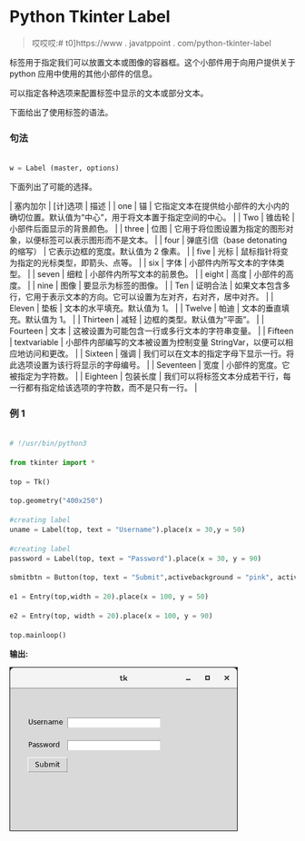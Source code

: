 # Python Tkinter Label

> 哎哎哎:# t0]https://www . javatppoint . com/python-tkinter-label

标签用于指定我们可以放置文本或图像的容器框。这个小部件用于向用户提供关于 python 应用中使用的其他小部件的信息。

可以指定各种选项来配置标签中显示的文本或部分文本。

下面给出了使用标签的语法。

### 句法

```py

w = Label (master, options)

```

下面列出了可能的选择。

| 塞内加尔 | [计]选项 | 描述 |
| one | 锚 | 它指定文本在提供给小部件的大小内的确切位置。默认值为“中心”，用于将文本置于指定空间的中心。 |
| Two | 锥齿轮 | 小部件后面显示的背景颜色。 |
| three | 位图 | 它用于将位图设置为指定的图形对象，以便标签可以表示图形而不是文本。 |
| four | 弹底引信（base detonating 的缩写） | 它表示边框的宽度。默认值为 2 像素。 |
| five | 光标 | 鼠标指针将变为指定的光标类型，即箭头、点等。 |
| six | 字体 | 小部件内所写文本的字体类型。 |
| seven | 细粒 | 小部件内所写文本的前景色。 |
| eight | 高度 | 小部件的高度。 |
| nine | 图像 | 要显示为标签的图像。 |
| Ten | 证明合法 | 如果文本包含多行，它用于表示文本的方向。它可以设置为左对齐，右对齐，居中对齐。 |
| Eleven | 垫板 | 文本的水平填充。默认值为 1。 |
| Twelve | 帕迪 | 文本的垂直填充。默认值为 1。 |
| Thirteen | 减轻 | 边框的类型。默认值为“平面”。 |
| Fourteen | 文本 | 这被设置为可能包含一行或多行文本的字符串变量。 |
| Fifteen | textvariable | 小部件内部编写的文本被设置为控制变量 StringVar，以便可以相应地访问和更改。 |
| Sixteen | 强调 | 我们可以在文本的指定字母下显示一行。将此选项设置为该行将显示的字母编号。 |
| Seventeen | 宽度 | 小部件的宽度。它被指定为字符数。 |
| Eighteen | 包装长度 | 我们可以将标签文本分成若干行，每一行都有指定给该选项的字符数，而不是只有一行。 |

### 例 1

```py

# !/usr/bin/python3

from tkinter import *

top = Tk()

top.geometry("400x250")

#creating label
uname = Label(top, text = "Username").place(x = 30,y = 50)

#creating label
password = Label(top, text = "Password").place(x = 30, y = 90)

sbmitbtn = Button(top, text = "Submit",activebackground = "pink", activeforeground = "blue").place(x = 30, y = 120)

e1 = Entry(top,width = 20).place(x = 100, y = 50)

e2 = Entry(top, width = 20).place(x = 100, y = 90)

top.mainloop()

```

**输出:**

![Python Tkinter Label](img/71d5a14cc108bed78d25b60878d32f16.png)